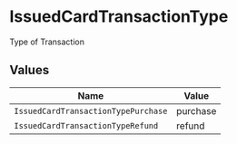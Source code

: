# IssuedCardTransactionType

Type of Transaction


## Values

| Name                                | Value                               |
| ----------------------------------- | ----------------------------------- |
| `IssuedCardTransactionTypePurchase` | purchase                            |
| `IssuedCardTransactionTypeRefund`   | refund                              |